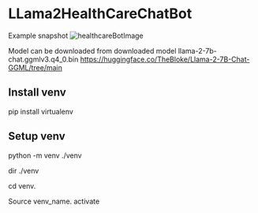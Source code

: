 # LLama2HealthCareChatBot
Example snapshot
![healthcareBotImage](https://github.com/InsightEdge01/LLama2HealthCareChatBot/assets/131486782/0f610cc4-8fda-456e-b4ce-4a871fe93936)

Model can be downloaded from downloaded model llama-2-7b-chat.ggmlv3.q4_0.bin
https://huggingface.co/TheBloke/Llama-2-7B-Chat-GGML/tree/main

## Install venv

pip install virtualenv

## Setup venv

python -m venv ./venv

 dir ./venv

 cd venv\.

 Source venv_name\. activate
